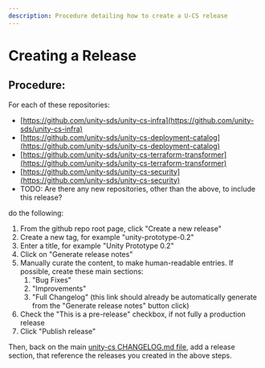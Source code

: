 ```yaml
---
description: Procedure detailing how to create a U-CS release
---
```


# Creating a Release

## **Procedure**:

For each of these repositories:

* [https://github.com/unity-sds/unity-cs-infra](https://github.com/unity-sds/unity-cs-infra)
* [https://github.com/unity-sds/unity-cs-deployment-catalog](https://github.com/unity-sds/unity-cs-deployment-catalog)
* [https://github.com/unity-sds/unity-cs-terraform-transformer](https://github.com/unity-sds/unity-cs-terraform-transformer)
* [https://github.com/unity-sds/unity-cs-security](https://github.com/unity-sds/unity-cs-security)
* TODO:  Are there any new repositories, other than the above, to include this release?

do the following:

1. From the github repo root page, click "Create a new release"
2. Create a new tag, for example "unity-prototype-0.2"
3. Enter a title, for example "Unity Prototype 0.2"
4. Click on "Generate release notes"
5. Manually curate the content, to make human-readable entries.  If possible, create these main sections:
   1. "Bug Fixes"
   2. "Improvements"
   3. "Full Changelog" (this link should already be automatically generate from the "Generate release notes" button click)
6. Check the "This is a pre-release" checkbox, if not fully a production release
7. Click "Publish release"

Then, back on the main [unity-cs CHANGELOG.md file](https://github.com/unity-sds/unity-cs/blob/main/CHANGELOG.md), add a release section, that reference the releases you created in the above steps.
